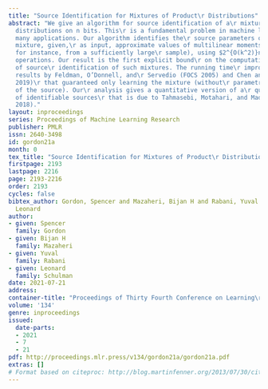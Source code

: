 ```yaml
---
title: "Source Identification for Mixtures of Product\r Distributions"
abstract: "We give an algorithm for source identification of a\r mixture of k product
  distributions on n bits. This\r is a fundamental problem in machine learning with\r
  many applications. Our algorithm identifies the\r source parameters of an identifiable
  mixture, given,\r as input, approximate values of multilinear moments\r (derived,
  for instance, from a sufficiently large\r sample), using $2^{O(k^2)}n^{O(k)}$ arithmetic\r
  operations. Our result is the first explicit bound\r on the computational complexity
  of source\r identification of such mixtures. The running time\r improves previous
  results by Feldman, O’Donnell, and\r Servedio (FOCS 2005) and Chen and Moitra (STOC
  2019)\r that guaranteed only learning the mixture (without\r parametric identification
  of the source). Our\r analysis gives a quantitative version of a\r qualitative characterization
  of identifiable sources\r that is due to Tahmasebi, Motahari, and Maddah-Ali\r (ISIT
  2018)."
layout: inproceedings
series: Proceedings of Machine Learning Research
publisher: PMLR
issn: 2640-3498
id: gordon21a
month: 0
tex_title: "Source Identification for Mixtures of Product\r Distributions"
firstpage: 2193
lastpage: 2216
page: 2193-2216
order: 2193
cycles: false
bibtex_author: Gordon, Spencer and Mazaheri, Bijan H and Rabani, Yuval and Schulman,
  Leonard
author:
- given: Spencer
  family: Gordon
- given: Bijan H
  family: Mazaheri
- given: Yuval
  family: Rabani
- given: Leonard
  family: Schulman
date: 2021-07-21
address:
container-title: "Proceedings of Thirty Fourth Conference on Learning\r Theory"
volume: '134'
genre: inproceedings
issued:
  date-parts:
  - 2021
  - 7
  - 21
pdf: http://proceedings.mlr.press/v134/gordon21a/gordon21a.pdf
extras: []
# Format based on citeproc: http://blog.martinfenner.org/2013/07/30/citeproc-yaml-for-bibliographies/
---
```

